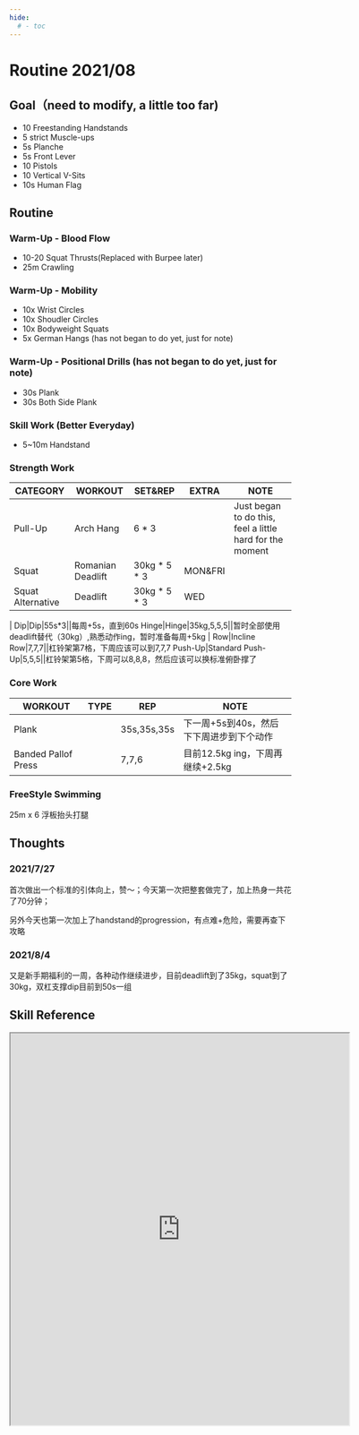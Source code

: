 ```yaml
---
hide:
  # - toc
---
```

# Routine 2021/08

## Goal（need to modify, a little too far)

- 10 Freestanding Handstands
- 5 strict Muscle-ups
- 5s Planche
- 5s Front Lever
- 10 Pistols
- 10 Vertical V-Sits
- 10s Human Flag

## Routine

### Warm-Up - Blood Flow

- 10-20 Squat Thrusts(Replaced with Burpee later)
- 25m Crawling

### Warm-Up - Mobility

- 10x Wrist Circles
- 10x Shoudler Circles
- 10x Bodyweight Squats
- 5x German Hangs (has not began to do yet, just for note)

### Warm-Up - Positional Drills (has not began to do yet, just for note)

- 30s Plank
- 30s Both Side Plank

### Skill Work (Better Everyday)

- 5~10m Handstand

### Strength Work

CATEGORY|WORKOUT|SET&REP|EXTRA|NOTE
-|-|-|-|-
Pull-Up|Arch Hang|6 * 3||Just began to do this, feel a little hard for the moment
Squat|Romanian Deadlift|30kg * 5 * 3|MON&FRI|
Squat Alternative|Deadlift|30kg * 5 * 3|WED|
|
Dip|Dip|55s*3||每周+5s，直到60s
Hinge|Hinge|35kg,5,5,5||暂时全部使用deadlift替代（30kg）,熟悉动作ing，暂时准备每周+5kg
|
Row|Incline Row|7,7,7||杠铃架第7格，下周应该可以到7,7,7
Push-Up|Standard Push-Up|5,5,5||杠铃架第5格，下周可以8,8,8，然后应该可以换标准俯卧撑了

### Core Work

WORKOUT|TYPE|REP|NOTE
-|-|-|-
Plank||35s,35s,35s|下一周+5s到40s，然后下下周进步到下个动作
Banded Pallof Press||7,7,6|目前12.5kg ing，下周再继续+2.5kg

### FreeStyle Swimming

25m x 6 浮板抬头打腿

## Thoughts

### 2021/7/27

首次做出一个标准的引体向上，赞～；今天第一次把整套做完了，加上热身一共花了70分钟；

另外今天也第一次加上了handstand的progression，有点难+危险，需要再查下攻略

### 2021/8/4

又是新手期福利的一周，各种动作继续进步，目前deadlift到了35kg，squat到了30kg，双杠支撑dip目前到50s一组

## Skill Reference

<iframe src="https://docs.google.com/spreadsheets/d/e/2PACX-1vQjWOf8necMgtboMFKB5PaEpTxRyk6lC3XV0QTDelRzmQlbQCUDLM_vDwkS9AAEsH-GHeOlFXh4uSbr/pubhtml?gid=1833143925&amp;single=true&amp;widget=true&amp;headers=false" width="120%" height="700"></iframe>

